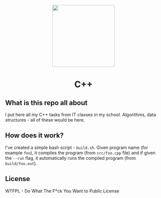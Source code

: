 <p align="center">
  <img src="https://upload.wikimedia.org/wikipedia/commons/thumb/1/18/ISO_C%2B%2B_Logo.svg/306px-ISO_C%2B%2B_Logo.svg.png" width="200" />
  <h1 align="center">C++</h1>
</p>

## What is this repo all about

I put here all my C++ tasks from IT classes in my school. Algorithms, data structures - all of these would be here.

## How does it work?

I've created a simple bash script - `build.sh`. Given program name (for example `foo`), it compiles the program (from `src/foo.cpp` file) and if given the `--run` flag, it automatically runs the compiled program (from `build/foo.out`).

## License

WTFPL - Do What The F\*ck You Want to Public License
